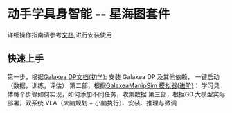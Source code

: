 # 动手学具身智能 -- 星海图套件

详细操作指南请参考[文档](https://open-galaxea.github.io/Doc/),进行安装使用

## 快速上手
第一步，根据[Galaxea DP文档(初学):](https://open-galaxea.github.io/Doc/galaxea_dp/) 安装 Galaxea DP 及其他依赖， 一键启动（数据，训练，评估）
第二部，根据[GalaxeaManipSim 模拟器(进阶)](https://open-galaxea.github.io/Doc/galaxea_manipsim/)： 学习具体每个步骤如何实现，如何添加不同任务，收集数据
第三部，根据G0 大模型实际部署，双系统 VLA（大脑规划 + 小脑执行）、安装、推理与微调

